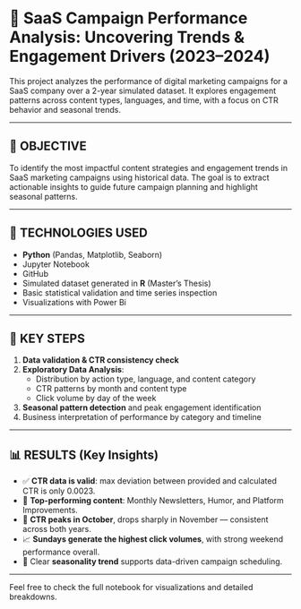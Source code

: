 # 🚀 SaaS Campaign Performance Analysis: Uncovering Trends & Engagement Drivers (2023–2024)

This project analyzes the performance of digital marketing campaigns for a SaaS company over a 2-year simulated dataset. It explores engagement patterns across content types, languages, and time, with a focus on CTR behavior and seasonal trends.

---

## 🎯 OBJECTIVE

To identify the most impactful content strategies and engagement trends in SaaS marketing campaigns using historical data. The goal is to extract actionable insights to guide future campaign planning and highlight seasonal patterns.

---

## 🧰 TECHNOLOGIES USED

- **Python** (Pandas, Matplotlib, Seaborn)
- Jupyter Notebook
- GitHub
- Simulated dataset generated in **R** (Master’s Thesis)
- Basic statistical validation and time series inspection
- Visualizations with Power Bi

---

## 📌 KEY STEPS

1. **Data validation & CTR consistency check**
2. **Exploratory Data Analysis**:
   - Distribution by action type, language, and content category
   - CTR patterns by month and content type
   - Click volume by day of the week
3. **Seasonal pattern detection** and peak engagement identification
4. Business interpretation of performance by category and timeline

---

## 📊 RESULTS (Key Insights)

- ✅ **CTR data is valid**: max deviation between provided and calculated CTR is only 0.0023.
- 📰 **Top-performing content**: Monthly Newsletters, Humor, and Platform Improvements.
- 📅 **CTR peaks in October**, drops sharply in November — consistent across both years.
- 📈 **Sundays generate the highest click volumes**, with strong weekend performance overall.
- 🔄 Clear **seasonality trend** supports data-driven campaign scheduling.

---

Feel free to check the full notebook for visualizations and detailed breakdowns.

